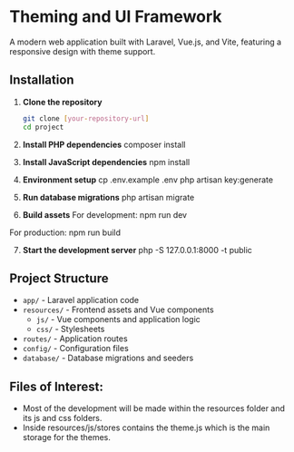 # Theming and UI Framework

A modern web application built with Laravel, Vue.js, and Vite, featuring a responsive design with theme support.

## Installation

1. **Clone the repository**
   ```bash
   git clone [your-repository-url]
   cd project
   ```

2. **Install PHP dependencies**
   composer install

3. **Install JavaScript dependencies**
   npm install

4. **Environment setup**
   cp .env.example .env
   php artisan key:generate

5. **Run database migrations**
   php artisan migrate

6. **Build assets**
For development:
   npm run dev
   
For production:
   npm run build

7. **Start the development server**
   php -S 127.0.0.1:8000 -t public


## Project Structure

- `app/` - Laravel application code
- `resources/` - Frontend assets and Vue components
  - `js/` - Vue components and application logic
  - `css/` - Stylesheets
- `routes/` - Application routes
- `config/` - Configuration files
- `database/` - Database migrations and seeders

## Files of Interest:
 - Most of the development will be made within the resources folder and its js and css folders.
 - Inside resources/js/stores contains the theme.js which is the main storage for the themes.

